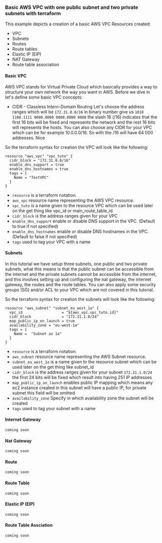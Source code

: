 ### Basic AWS VPC with one public subnet and two private subnets with terraform


This example depicts a creation of a basic AWS VPC
Resources created:
* VPC 
* Subnets
* Routes 
* Route tables 
* Elastic IP (EIP)
* NAT Gateway 
* Route table association


#### Basic VPC 
AWS VPC stands for Virtual Private Cloud which basically provides a way to structure your own network the way you want in AWS. 
Before we dive in let's define some basic VPC concepts:

* CIDR - Classless Intern-Domain Routing 
Let's choose the address ranges which will be `172.31.0.0/16` in binary number give us `1010 1100.1111 0000.0000 0000.0000 0000` 
the slash 16 (/16) indicates that the first 16 bits will be fixed and represents the network and the rest 16 bits will represents the hosts. 
You can also choose any CIDR for your VPC which can be for example 10.0.0.0/16.
So with the /16 will have 64 000 addresses. Nice 

So the terraform syntax for creation the VPC will look like the following:
```
resource "aws_vpc" "vpc_tuto" {
  cidr_block = "172.31.0.0/16"
  enable_dns_support = true
  enable_dns_hostnames = true
  tags = {
    Name = "TestVPC"
  }
}
```

* `resource` is a terraform notation. 
* `aws_vpc` resource name representing the AWS VPC resource. 
* `vpc_tuto` is a name given to the resource VPC which can be used later on the get thing like vpc_id or main_route_table_id
* `cidr_block` is the address ranges given for your VPC 
* `enable_dns_support` enable or disable DNS support in the VPC. (Default to true if not specified)
* `enable_dns_hostnames` enable or disable DNS hostnames in the VPC. (Default to false if not specified)
* `tags` used to tag your VPC with a name

#### Subnets 
In this tutorial we have setup three subnets, one public and two private subnets, what this means is that the public 
subnet can be accessible from the internet and the private subnets cannot be accessible from the internet, and this involves 
setting up and configuring the nat gateway, the internet gateway, the routes and the route tables. You can also apply some security groups (SG) and/or ACL to your VPC which 
are not covered in this tutorial. 

So the terraform syntax for creation the subnets will look like the following:
```
resource "aws_subnet" "subnet_eu_west_1a" {
  vpc_id                  = "${aws_vpc.vpc_tuto.id}"
  cidr_block              = "172.31.1.0/24"
  map_public_ip_on_launch = true
  availability_zone = "eu-west-1a"
  tags = {
  	Name =  "Subnet az 1a"
  }
}

```

* `resource` is a terraform notation. 
* `aws_subnet` resource name representing the AWS Subnet resource. 
* `subnet_eu_west_1a` is a name given to the resource subnet which can be used later on the get thing like subnet_id 
* `cidr_block` is the address ranges given for your subnet `172.31.1.0/24`  the first 24 bits will be fixed which result into having 251 IP addresses
* `map_public_ip_on_launch` enables public IP mapping which means any ec2 instance created in this subnet will have a public IP, for private subnet this field will be omitted 
* `availability_zone` Specify in which availability zone the subnet will be created
* `tags` used to tag your subnet with a name

#### Internet Gateway 
`coming soon` 

#### Nat Gateway 
`coming soon` 

#### Route 
`coming soon` 

#### Route Table 
`coming soon`

#### Elastic IP (EIP)
`coming soon` 

#### Route Table Assciation 
`coming soon `



